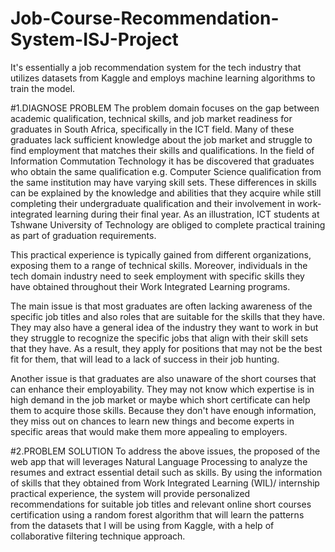 # Job-Course-Recommendation-System-ISJ-Project
It's essentially a job recommendation system for the tech industry that utilizes datasets from Kaggle and employs machine learning algorithms to train the model.

#1.DIAGNOSE PROBLEM
The problem domain focuses on the gap between academic qualification, technical skills, and job market readiness for graduates in South Africa, specifically in the ICT field. Many of these graduates lack sufficient knowledge about the job market and struggle to find employment that matches their skills and qualifications. In the field of Information Commutation Technology it has be discovered that graduates who obtain the same qualification e.g. Computer Science qualification from the same institution may have varying skill sets.  These differences in skills can be explained by the knowledge and abilities that they acquire while still completing their undergraduate qualification and their involvement in work-integrated learning during their final year. As an illustration, ICT students at Tshwane University of Technology are obliged to complete practical training as part of graduation requirements.

This practical experience is typically gained from different organizations, exposing them to a range of technical skills. Moreover, individuals in the tech domain industry need to seek employment with specific skills they have obtained throughout their Work Integrated Learning programs.
 
The main issue is that most graduates are often lacking awareness of the specific job titles and also roles that are suitable for the skills that they have. They may also have a general idea of the industry they want to work in but they struggle to recognize the specific jobs that align with their skill sets that they have. As a result, they apply for positions that may not be the best fit for them, that will lead to a lack of success in their job hunting.

Another issue is that graduates are also unaware of the short courses that can enhance their employability. They may not know which expertise is in high demand in the job market or maybe which short certificate can help them to acquire those skills. Because they don't have enough information, they miss out on chances to learn new things and become experts in specific areas that would make them more appealing to employers.

#2.PROBLEM SOLUTION
To address the above issues, the proposed of the web app that will leverages Natural Language Processing to analyze the resumes and extract essential detail such as skills. By using the information of skills that they obtained from Work Integrated Learning (WIL)/ internship practical experience, the system will provide personalized recommendations for suitable job titles and relevant online short courses certification using a random forest algorithm that will learn the patterns from the datasets that I will be using from Kaggle, with a help of collaborative filtering technique approach. 

